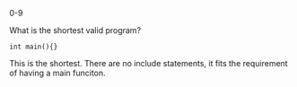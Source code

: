 0-9

What is the shortest valid program?

	int main(){}

This is the shortest.  There are no include statements, it fits the requirement of having a main funciton. 
